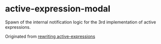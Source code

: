 # active-expression-modal

Spawn of the internal notification logic for the 3rd implementation of active expressions.

Originated from [rewriting active-expressions](https://github.com/active-expressions/aexpr-source-transformation-propagation)
